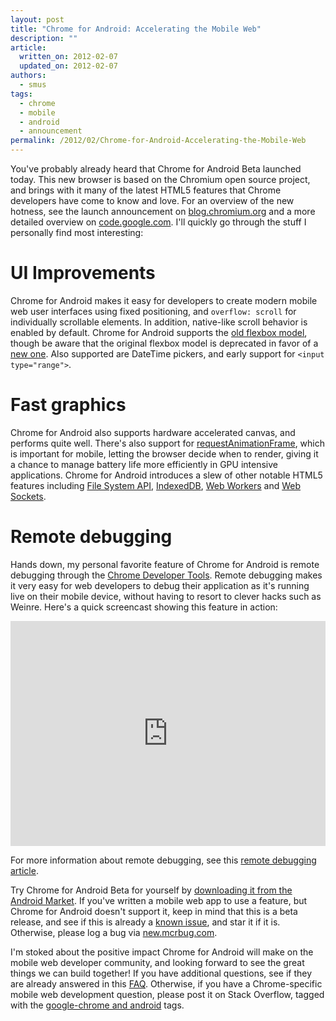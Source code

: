 ---layout: posttitle: "Chrome for Android: Accelerating the Mobile Web"description: ""article:  written_on: 2012-02-07  updated_on: 2012-02-07authors:  - smustags:  - chrome  - mobile  - android  - announcementpermalink: /2012/02/Chrome-for-Android-Accelerating-the-Mobile-Web---You've probably already heard that Chrome for Android Beta launched today. Thisnew browser is based on the Chromium open source project, and brings with itmany of the latest HTML5 features that Chrome developers have come to know andlove. For an overview of the new hotness, see the launch announcement on[blog.chromium.org][chromium-blog] and a more detailed overview on[code.google.com][codesite]. I'll quickly go through the stuff I personallyfind most interesting:# UI ImprovementsChrome for Android makes it easy for developers to create modern mobile webuser interfaces using fixed positioning, and `overflow: scroll` forindividually scrollable elements. In addition, native-like scroll behavior isenabled by default. Chrome for Android supports the [old flexboxmodel][flexbox-old], though be aware that the original flexbox model is deprecatedin favor of a [new one][flexbox-new]. Also supported are DateTime pickers, andearly support for `<input type="range">`.# Fast graphicsChrome for Android also supports hardware accelerated canvas, and performsquite well. There's also support for [requestAnimationFrame][raf], which isimportant for mobile, letting the browser decide when to render, giving it achance to manage battery life more efficiently in GPU intensive applications.Chrome for Android introduces a slew of other notable HTML5 features including[File System API][], [IndexedDB][], [Web Workers][] and [Web Sockets][].# Remote debuggingHands down, my personal favorite feature of Chrome for Android is remotedebugging through the [Chrome Developer Tools][cdt]. Remote debugging makes itvery easy for web developers to debug their application as it's running live ontheir mobile device, without having to resort to clever hacks such as Weinre.Here's a quick screencast showing this feature in action:<iframe width="100%" height="360" src="http://www.youtube.com/embed/s4zpL4VBbuU"frameborder="0" allowfullscreen></iframe>For more information about remote debugging, see this [remote debuggingarticle][debugging].Try Chrome for Android Beta for yourself by [downloading it from the AndroidMarket][market]. If you've written a mobile web app to use a feature, butChrome for Android doesn't support it, keep in mind that this is a betarelease, and see if this is already a [known issue][mcrbug], and star it if it is.Otherwise, please log a bug via [new.mcrbug.com][new-mcrbug].I'm stoked about the positive impact Chrome for Android will make on the mobileweb developer community, and looking forward to see the great things we canbuild together! If you have additional questions, see if they are alreadyanswered in this [FAQ][faq]. Otherwise, if you have a Chrome-specific mobileweb development question, please post it on Stack Overflow, tagged with the[google-chrome and android][so] tags.[so]: http://stackoverflow.com/questions/tagged/google-chrome+android[faq]: http://code.google.com/chrome/mobile/docs/faq.html[raf]: http://paulirish.com/2011/requestanimationframe-for-smart-animating/[debugging]: http://code.google.com/chrome/mobile/docs/debugging.html[flexbox-new]: http://www.w3.org/TR/css3-flexbox/[flexbox-old]: http://www.html5rocks.com/en/tutorials/flexbox/quick/[market]: https://market.android.com/details?id=com.android.chrome[chromium-blog]: http://blog.chromium.org/2012/02/deeper-look-at-chrome-for-android.html[codesite]: http://code.google.com/chrome/mobile/[cdt]: http://code.google.com/chrome/devtools/docs/overview.html[IndexedDB]: http://www.html5rocks.com/en/tutorials/indexeddb/todo/[Web Workers]: http://www.html5rocks.com/en/tutorials/workers/basics/[Web Sockets]: http://www.html5rocks.com/en/tutorials/websockets/basics/[mcrbug]: http://mcrbug.com[new-mcrbug]: http://new.mcrbug.com[File System API]: http://www.html5rocks.com/en/tutorials/file/filesystem/
